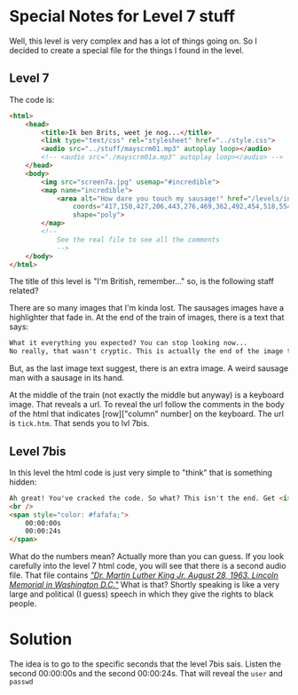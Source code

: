 # Special Notes for Level 7 stuff

Well, this level is very complex and has a lot of things going on. So I decided to create a special file for the things I found in the level.

## Level 7

The code is:
```html
<html>
    <head>
        <title>Ik ben Brits, weet je nog...</title> 
        <link type="text/css" rel="stylesheet" href="../style.css">
        <audio src="../stuff/mayscrm01.mp3" autoplay loop></audio>
        <!-- <audio src="./mayscrm01a.mp3" autoplay loop></audio> -->
    </head>
    <body>
        <img src="screen7a.jpg" usemap="#incredible">
        <map name="incredible">
            <area alt="How dare you touch my sausage!" href="/levels/incredible"
                coords="417,150,427,206,443,276,469,362,492,454,518,554,541,607,576,631,594,644,605,645,618,641,627,643,633,626,640,617,655,608,659,579,663,523,647,439,630,354,563,180,538,128,513,99,477,84,438,93,417,115"
                shape="poly">
        </map>
        <!--
            See the real file to see all the comments
            -->
    </body>
</html>
```

The title of this level is "I'm British, remember..." so, is the following staff related?

There are so many images that I'm kinda lost. The sausages images have a highlighter that fade in. At the end of the train of images, there is a text that says:
```txt
What it everything you expected? You can stop looking now...
No really, that wasn't cryptic. This is actually the end of the image train.
```
But, as the last image text suggest, there is an extra image. A weird sausage man with a sausage in its hand.

At the middle of the train (not exactly the middle but anyway) is a keyboard image. That reveals a url. To reveal the url follow the comments in the body of the html that indicates [row]["column" number] on the keyboard. The url is `tick.htm`. That sends you to lvl 7bis.

## Level 7bis

In this level the html code is just very simple to "think" that is something hidden:
```html
Ah great! You've cracked the code. So what? This isn't the end. Get <i>down</i> to business!
<br />
<span style="color: #fafafa;">
    00:00:00s
    00:00:24s
</span>
```
What do the numbers mean? Actually more than you can guess. If you look carefully into the level 7 html code, you will see that there is a second audio file. That file contains *["Dr. Martin Luther King Jr. August 28, 1963. Lincoln Memorial in Washington D.C."](http://analytictech.com/mb021/mlk.htm)* What is that? Shortly speaking is like a very large and political (I guess) speech in which they give the rights to black people.

# Solution

The idea is to go to the specific seconds that the level 7bis sais. Listen the second 00:00:00s and the second 00:00:24s. That will reveal the `user` and `passwd`
